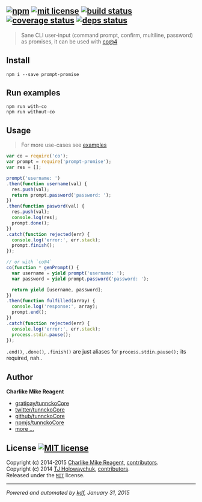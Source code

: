 ## [![npm][npmjs-img]][npmjs-url] [![mit license][license-img]][license-url] [![build status][travis-img]][travis-url] [![coverage status][coveralls-img]][coveralls-url] [![deps status][daviddm-img]][daviddm-url]

> Sane CLI user-input (command prompt, confirm, multiline, password) as promises, it can be used with [co@4][co]

## Install
```
npm i --save prompt-promise
```

## Run examples
```
npm run with-co
npm run without-co
```

## Usage
> For more use-cases see [examples](./examples)

```js
var co = require('co');
var prompt = require('prompt-promise');
var res = [];

prompt('username: ')
.then(function username(val) {
  res.push(val);
  return prompt.password('password: ');
})
.then(function pasword(val) {
  res.push(val);
  console.log(res);
  prompt.done();
})
.catch(function rejected(err) {
  console.log('error:', err.stack);
  prompt.finish();
});

// or with `co@4`
co(function * genPrompt() {
  var username = yield prompt('username: ');
  var password = yield prompt.password('password: ');

  return yield [username, password];
})
.then(function fulfilled(array) {
  console.log('response:', array);
  prompt.end();
})
.catch(function rejected(err) {
  console.log('error:', err.stack);
  process.stdin.pause();
});
```
`.end()`, `.done()`, `.finish()` are just aliases for `process.stdin.pause();` its required, nah..


## Author
**Charlike Mike Reagent**
+ [gratipay/tunnckoCore][author-gratipay]
+ [twitter/tunnckoCore][author-twitter]
+ [github/tunnckoCore][author-github]
+ [npmjs/tunnckoCore][author-npmjs]
+ [more ...][contrib-more]


## License [![MIT license][license-img]][license-url]
Copyright (c) 2014-2015 [Charlike Mike Reagent][contrib-more], [contributors][contrib-graf].   
Copyright (c) 2014 [TJ Holowaychuk](https://github.com/tj), [contributors][contrib-graf].  
Released under the [`MIT`][license-url] license.


[npmjs-url]: http://npm.im/prompt-promise
[npmjs-img]: https://img.shields.io/npm/v/prompt-promise.svg?style=flat&label=prompt-promise

[coveralls-url]: https://coveralls.io/r/tunnckoCore/prompt-promise?branch=master
[coveralls-img]: https://img.shields.io/coveralls/tunnckoCore/prompt-promise.svg?style=flat

[license-url]: https://github.com/tunnckoCore/prompt-promise/blob/master/license.md
[license-img]: https://img.shields.io/badge/license-MIT-blue.svg?style=flat

[travis-url]: https://travis-ci.org/tunnckoCore/prompt-promise
[travis-img]: https://img.shields.io/travis/tunnckoCore/prompt-promise.svg?style=flat

[daviddm-url]: https://david-dm.org/tunnckoCore/prompt-promise
[daviddm-img]: https://img.shields.io/david/tunnckoCore/prompt-promise.svg?style=flat

[author-gratipay]: https://gratipay.com/tunnckoCore
[author-twitter]: https://twitter.com/tunnckoCore
[author-github]: https://github.com/tunnckoCore
[author-npmjs]: https://npmjs.org/~tunnckocore

[contrib-more]: http://j.mp/1stW47C
[contrib-graf]: https://github.com/tunnckoCore/prompt-promise/graphs/contributors

***

_Powered and automated by [kdf](https://github.com/tunnckoCore), January 31, 2015_

[co]: https://github.com/tj/co
